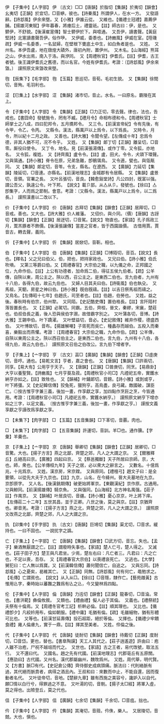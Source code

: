 <!-- { "loadSidebar": true } -->
伊	【子集中】【人字部】	伊	〔古文〕□□【唐韻】於脂切【集韻】於夷切【韻會】幺夷切【正韻】於宜切，□音蛜。彼也。【詩秦風】所謂伊人，在水一方。　又發語辭。【詩邶風】伊余來墍。又【小雅】伊誰云從。　又維也。【儀禮士冠禮】嘉薦伊脯。【揚雄河東賦】伊年暮春，將瘞后土，禮靈祇。【註】師古曰：伊，是也。　又鬰伊，不舒貌。【後漢崔寔傳】智士鬰伊於下。與噫通。　又吾伊，讀書聲。【黃庭堅詩】北窻讀書聲吾伊。俗作吚。　又伊威，委黍也。【詩豳風】伊威在室。【陸璣疏】伊威一名委黍，一名鼠婦，在壁根下甕底土中生，如白魚者是也。　又姓。　又州名。本伊吾盧，地在燉煌大磧外，唐初內附，置伊州。　又木名。【山海經】熊耳之山，伊水出焉，南入于洛。與洢同。　又【周禮秋官】伊耆氏。【註】伊耆，古王者號。後王識伊耆氏之舊德，而以名官。今姓有伊耆氏。考證：〔【詩邶風】伊余來曁。〕　謹照原文來曁改來墍。 

毥	【辰集下】【毛字部】	毥	【玉篇】思巡切，音荀。毛初生貌。　又【集韻】徐閏切，音殉。毛羽利也。

淽	【巳集上】【水字部】	淽	【集韻】渚市切，音止。水名。一曰原名，霸陵在其上。

令	【子集中】【人字部】	令	【集韻】【正韻】□力正切，零去聲。律也，法也，告戒也。【書囧命】發號施令，罔有不臧。【禮月令】命相布德和令。【周禮秋官】士師掌士之八成，四曰犯邦令，五月撟邦令。　又三令。【前漢宣帝紀】令有先後，有令甲，令乙，令丙。　又縣令。漢法，縣萬戸以上爲令，以下爲長。　又時令，月令，所以紀十二月之政。　又善也。【詩大雅】令聞令望。【左傳成十年】忠爲令德，非其人猶不可，况不令乎。　又姓。　又【集韻】郞丁切【正韻】離呈切，□音零。厮役曰使令。　又丁令，地名。見【前漢張湯傳】。或作丁零。又令狐，亦地名。　又令狐，複姓。　又【詩齊風】盧令令。【註】盧，田犬。令令，犬頜下環聲。　又與鴒通。【詩小雅】脊令在原，兄弟急難，卽鶺鴒鳥。　又令適，甓也。與瓴甋同。　又【集韻】郞定切，音笭。令支，縣名。在遼西。　又【廣韻】力延切【集韻】陵延切，□音連。亦縣名。【前漢地理志】金城郡有令居縣。　又【集韻】盧景切，音領。官署之長。　又叶呂張切，音良。【韓愈谿堂詩】凡公四封，旣富以强。謂公吾父，孰違公令。叶下邦。　【說文】載卩部。从亼从卩。發號也。【徐曰】亼卽集字，人而爲之節制。會意。考證：〔又縣令。漢法，縣萬戸以上爲令，以二爲長。〕　謹照漢書以二改以下。 

价	【子集中】【人字部】	价	【唐韻】古拜切【集韻】【韻會】【正韻】居拜切，□音戒。善也。又大也。【詩大雅】价人維藩。　又佋价。與介同。（價）【唐韻】古訝切【集韻】【韻會】【正韻】居迓切，□音駕。【說文】物直也。【家語】孔子爲政三月，鬻羔豚者不飾價。【後漢張讓傳】當差之官者，皆于西園諧價。　古借用賈。賈音古，轉去聲，義同。

伒	【子集中】【人字部】	伒	【集韻】居焮切，音靳。相也。

伯	【子集中】【人字部】	伯	【唐韻】【集韻】【正韻】□博陌切，音百。【說文】長也。【釋名】父之兄曰伯父。伯，把也，把持家政也。　又兄曰伯。【詩小雅】伯氏吹塤。　又第三等爵曰伯。又【周禮春官】大宗伯之職，以九儀之命，正邦國之位，九命作伯。【註】上公有功德者，加命爲二伯，得征五侯九伯者。【疏】公羊傳，自陝以東，周公主之。陝以西，召公主之。是東西二伯也。言九伯者，九州有十八伯，各得九伯，故云九伯也。　又婦人目其夫曰伯。【詩衞風】伯也執殳。　又馬祖，天駟，房星之神曰伯。【詩小雅】旣伯旣禱。【註】以吉日祭馬祖而禱之。　又鳥名。【左傳昭十七年】伯趙氏，司至者也。【註】伯趙，伯勞也。　又姓。益之後。春秋時有伯宗，伯州犂。　又同陌。【史記酷吏傳】置伯格長。【註】言阡陌村落皆置長也。　又【正韻】必駕切。同霸。五伯，齊桓，晉文，秦繆，宋襄，楚莊也。伯叔伯長之義，後人恐與侯伯字溷，故借霸字別之。　又叶蒲各切，音博。【詩大雅】王錫申伯。叶下蹻濯。　又叶壁益切，音必。【史記敘傳】維弃作稷，德盛西伯。　又叶博故切，音布。【揚雄解嘲】子胥死而吳亡，種蠡存而越伯。五羖入而秦喜，樂毅出而燕懼。考證：〔【周禮春官】大宗伯之職，九命作伯。【疏】公羊傳，自陝以東周公主之。陝以西召伯主之。是東西二伯也。言九伯，九州有十八伯，各得九伯，故云九伯也。〕　謹照原文召伯之伯改公。言九伯下增者字。 

亨	【子集上】【亠字部】	亨	〔古文〕亯□【廣韻】【集韻】【韻會】【正韻】□虛庚切，音哼。通也。【易乾文言】亨者，嘉之會也。　又【唐韻】【集韻】□許兩切，同享。【易大有】公用亨于天子。　又【唐韻】【正韻】□普庚切，同烹。【易鼎卦】大亨以養聖賢。【詩豳風】七月亨葵及菽。【周禮秋官小司□】凡禋祀五帝，實鑊水納亨亦如之。【註】致牲也。　又【韻補】叶鋪郞切，音鎊。【詩小雅】或剝或亨，叶下將彊。又【史記韓信傳】狡兔死，獵狗亨。高鳥盡，良弓藏。敵國破，謀臣亡。◎按古惟亨字兼三義，後加一畫，作享獻之享，加四點作烹飪之烹，今皆通用。考證：〔【周禮秋官小司□】凡禋祀五帝，實鑊水納亨。〕　謹照原文納亨下增亦如之三字，以足文義。　〔按古惟亨字兼三義，後加一畫，作享獻之亨。〕 謹按文義享獻之亨謹改爲享獻之享。 

□	【未集下】【肉字部】	□	【玉篇】【五音集韻】□下革切，音覈。肉也。

□	【未集下】【肉字部】	□	【五音集韻】許運切，音訓。羊□也。通作臐。【字彙】羊羹也。

京	【子集上】【亠字部】	京	【唐韻】舉卿切【集韻】【韻會】【正韻】居卿切，□音驚。大也。【揚子方言】燕之北鄙，齊楚之郊，凡人之大謂之京。　又【爾雅釋丘】丘絕高曰京。【廣雅】四起曰京。　又【蔡邕獨斷】天子所居曰京師。京，大也。師，衆也。【公羊傳桓九年】天子之居，必以衆大之辭言之。　又數名。十億爲兆，十兆爲京。　又姓。漢京房，宋京鏜。　又與原同。【禮檀弓】趙文子曰：是全要領，以從先大夫于九京也。【註】九京，山名，在今絳州。晉大夫墓地在九京。京卽原字。　又人名。【後漢銚期傳】破更始將軍京。【東觀漢紀】京作原。古通用。　又與鯨同。【前漢揚雄傳】騎京魚。　又與强同。【山海經】北方神名禺强。【莊子註】作禺京。　又【韻補】叶居良切，音疆。【詩小雅】憂心京京，叶上將下痒。【左傳莊二十二年】五世其昌，並于正卿。八世之後，莫之與京。【註】京猶齊也。卿音羌。考證：〔【揚子方言】燕之北，齊楚之郊，凡人之大謂之京。〕　謹照原文改燕之北鄙，齊楚之郊，凡人之大謂之京。 

扏	【卯集中】【手字部】	扏	〔古文〕【唐韻】巨鳩切【集韻】渠尤切，□音求。緩持也。一曰不固也。　一說扰字之譌。

亡	【子集上】【亠字部】	亡	【唐韻】【集韻】【韻會】□武方切，音忘。失也。【孟子】樂酒無厭謂之亡。【註】謂廢時失事也。【家語】楚人亡弓，楚人得之。　又滅也。【莊子田子方】楚王與凡君坐。少焉，楚左右曰：凡亡者三。凡君曰：凡之亡也，不足以喪，吾存。　又【周禮春官大宗伯】以喪禮哀死亡。　又逃也。【大學】舅犯曰：亡人無以爲寶。又【前漢韓信傳】蕭何聞信亡，自追之。　又與忘同。【詩邶風】心之憂矣，曷維其亡。　又【正韻】同無。【詩邶風】何有何亡，黽勉求之。【毛傳】亡謂貧也。　【說文】从入从□。【徐曰】□音隱，隸作亡。【藝苑雌黃】古惟用兦字，秦時始以蕃橆之橆爲有兦之兦，今又變林爲四點。

伦	【子集中】【人字部】	倫	【唐韻】力迍切【韻會】【正韻】龍春切，□音淪。常也。【書洪範】彝倫攸敘。　又類也。【禮曲禮】儗人必于其倫。　又義也。【禮祭統】夫祭有十倫焉。又【周禮冬官考工記】析幹必倫。【註】順其理也。　又比也。【儀禮卽夕】凡絞紟用布，倫如朝服。【禮中庸】毛猶有倫。【疏】毛雖細物，猶有形體可比也。　又等也。【前漢甘延壽傳】投石超距，絕於等倫。　又擇也。【儀禮少牢饋食禮】雍人倫膚九，實于一鼎。【註】擇其至美者。　又姓。伶倫之後。

代	【子集中】【人字部】	代	【唐韻】徒耐切【集韻】【韻會】待戴切【正韻】度耐切，□音岱。更也，替也。【書臯陶謨】天工人其代之。【莊子逍遙遊】許由曰：庖人雖不治庖，尸祝不越俎而代之。　又世也。【家語】古之王者，易代攺號，取法五行。　又不還曰代。　又國名。趙之先有代國。【前漢地理志】代郡亳丘有五原關。【應劭曰】古代國。又州名。漢代郡屬幽州，魏攺爲州。　又姓。周代舉，明代賢。　又【方書】脈□有代。【史記倉公傳】齊侍御史成病頭痛。脈法曰：代則絡脈有過，其代絕而脈賁者，病得之酒且內。王叔和曰：來數而中止，不能自還，因而復動者名代。　又叶徒帝切，音地。【楚辭九章】雖有西施之美容兮，讒妒入以自代。願□情以白行兮，得罪過之不意。　又叶湯的切，音剔。【揚子太□經】將軍入虛，莫之得也。出險登丘，莫之代也。

伹	【子集中】【人字部】	伹	【廣韻】七余切【集韻】千余切，□音疽。拙也。

仱	【子集中】【人字部】	仱	【集韻】其淹切，音箝。仱侏，樂人。　又居陵切，音兢。大也，愼也。

